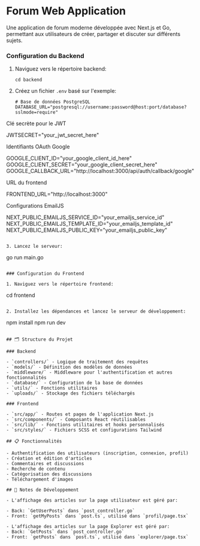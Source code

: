 # Forum Web Application

Une application de forum moderne développée avec Next.js et Go, permettant aux utilisateurs de créer, partager et discuter sur différents sujets.

### Configuration du Backend

1. Naviguez vers le répertoire backend:

   ```
   cd backend
   ```

2. Créez un fichier `.env` basé sur l'exemple:

   ```
   # Base de données PostgreSQL
   DATABASE_URL="postgresql://username:password@host:port/database?sslmode=require"
   ```

Clé secrète pour le JWT

JWTSECRET="your_jwt_secret_here"

Identifiants OAuth Google

GOOGLE_CLIENT_ID="your_google_client_id_here"
GOOGLE_CLIENT_SECRET="your_google_client_secret_here"
GOOGLE_CALLBACK_URL="http://localhost:3000/api/auth/callback/google"

URL du frontend

FRONTEND_URL="http://localhost:3000"

Configurations EmailJS

NEXT_PUBLIC_EMAILJS_SERVICE_ID="your_emailjs_service_id"
NEXT_PUBLIC_EMAILJS_TEMPLATE_ID="your_emailjs_template_id"
NEXT_PUBLIC_EMAILJS_PUBLIC_KEY="your_emailjs_public_key"

```

3. Lancez le serveur:

```

go run main.go

```

### Configuration du Frontend

1. Naviguez vers le répertoire frontend:

```

cd frontend

```

2. Installez les dépendances et lancez le serveur de développement:
```

npm install
npm run dev

```

## 🗂️ Structure du Projet

### Backend

- `controllers/` - Logique de traitement des requêtes
- `models/` - Définition des modèles de données
- `middleware/` - Middleware pour l'authentification et autres fonctionnalités
- `database/` - Configuration de la base de données
- `utils/` - Fonctions utilitaires
- `uploads/` - Stockage des fichiers téléchargés

### Frontend

- `src/app/` - Routes et pages de l'application Next.js
- `src/components/` - Composants React réutilisables
- `src/lib/` - Fonctions utilitaires et hooks personnalisés
- `src/styles/` - Fichiers SCSS et configurations Tailwind

## 📋 Fonctionnalités

- Authentification des utilisateurs (inscription, connexion, profil)
- Création et édition d'articles
- Commentaires et discussions
- Recherche de contenu
- Catégorisation des discussions
- Téléchargement d'images

## 📝 Notes de Développement

- L'affichage des articles sur la page utilisateur est géré par:

- Back: `GetUserPosts` dans `post_controller.go`
- Front: `getMyPosts` dans `post.ts`, utilisé dans `profil/page.tsx`

- L'affichage des articles sur la page Explorer est géré par:
- Back: `GetPosts` dans `post_controller.go`
- Front: `getPosts` dans `post.ts`, utilisé dans `explorer/page.tsx`
```
